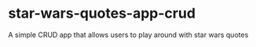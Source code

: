 # star-wars-quotes-app-crud
A simple CRUD app that allows users to play around with star wars quotes
